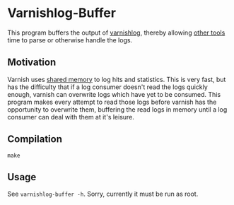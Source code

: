# Varnishlog-Buffer

This program buffers the output of [varnishlog][varnishlog], thereby allowing
[other tools][avl] time to parse or otherwise handle the logs.

## Motivation

Varnish uses [shared memory][vsm] to log hits and statistics. This is very fast,
but has the difficulty that if a log consumer doesn't read the logs quickly
enough, varnish can overwrite logs which have yet to be consumed. This program
makes every attempt to read those logs before varnish has the opportunity to
overwrite them, buffering the read logs in memory until a log consumer can deal
with them at it's leisure.

## Compilation

```
make
```

## Usage

See `varnishlog-buffer -h`. Sorry, currently it must be run as root.

[varnishlog]: https://www.varnish-cache.org/docs/3.0/reference/varnishlog.html
[avl]: https://github.com/academia-edu/academia-varnishlog
[vsm]: https://www.varnish-cache.org/docs/trunk/reference/vsm.html

<!--- vim: set tw=80: -->
